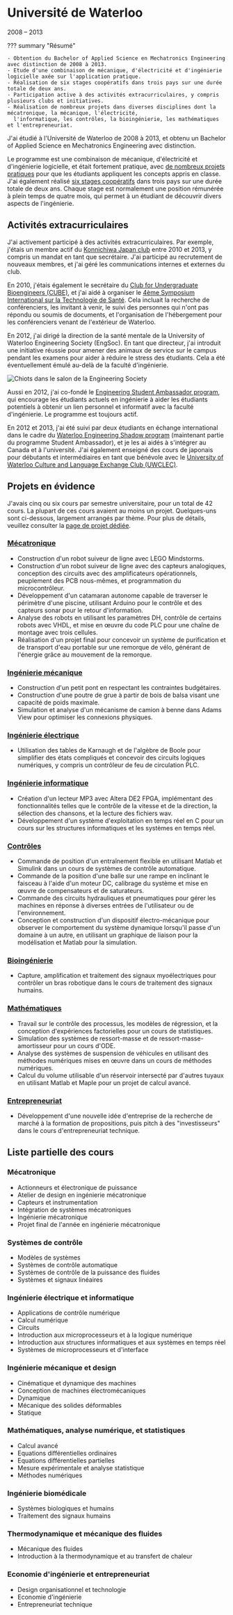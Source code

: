 # Université de Waterloo
2008 – 2013

??? summary "Résumé"

    - Obtention du Bachelor of Applied Science en Mechatronics Engineering avec distinction de 2008 à 2013.
    - Etude d'une combinaison de mécanique, d'électricité et d'ingénierie logicielle axée sur l'application pratique.
    - Réalisation de six stages coopératifs dans trois pays sur une durée totale de deux ans.
    - Participation active à des activités extracurriculaires, y compris plusieurs clubs et initiatives.
    - Réalisation de nombreux projets dans diverses disciplines dont la mécatronique, la mécanique, l'électricité,
      l'informatique, les contrôles, la bioingénierie, les mathématiques et l'entrepreneuriat.

J'ai étudié à l'Université de Waterloo de 2008 à 2013,
et obtenu un Bachelor of Applied Science en Mechatronics Engineering avec distinction.

Le programme est une combinaison de mécanique, d'électricité et d'ingénierie logicielle,
et était fortement pratique, avec [de nombreux projets pratiques](#projets) pour que les étudiants appliquent les concepts appris en classe.
J'ai également réalisé [six stages coopératifs](../work_experience/coop.md)
dans trois pays sur une durée totale de deux ans.
Chaque stage est normalement une position rémunérée à plein temps de quatre mois,
qui permet à un étudiant de découvrir divers aspects de l'ingénierie.

## Activités extracurriculaires
J'ai activement participé à des activités extracurriculaires.
Par exemple, j'étais un membre actif du [Konnichiwa Japan club](https://www.uwkonja.com/about.html) entre 2010 et 2013,
y compris un mandat en tant que secrétaire.
J'ai participé au recrutement de nouveaux membres, et j'ai géré les communications internes et externes du club.

En 2010, j'étais également le secrétaire du [Club for Undergraduate Bioengineers (CUBE)](http://cube.uwaterloo.ca/index.php),
et j'ai aidé à organiser le [4ème Symposium International sur la Technologie de Santé](http://cube.uwaterloo.ca/Symposium%202010%20web%20site/symp%202010.htm).
Cela incluait la recherche de conférenciers, les invitant à venir, le suivi des personnes qui n'ont pas répondu ou soumis de documents,
et l'organisation de l'hébergement pour les conférenciers venant de l'extérieur de Waterloo.

En 2012, j'ai dirigé la direction de la santé mentale de la University of Waterloo Engineering Society (EngSoc).
En tant que directeur, j'ai introduit une initiative réussie pour amener des animaux de service sur le campus pendant les examens pour aider à réduire le stress des étudiants.
Cela a été éventuellement émulé au-delà de la faculté d'ingénierie.

![Chiots dans le salon de la Engineering Society](../../assets/images/puppies_in_poets_invite.png)

Aussi en 2012, j'ai co-fondé le [Engineering Student Ambassador program](https://uwaterloo.ca/engineering-student-ambassadors/),
qui encourage les étudiants actuels en ingénierie à aider les étudiants potentiels à obtenir un lien personnel et informatif avec la faculté d'ingénierie.
Le programme est toujours actif.

En 2012 et 2013, j'ai été suivi par deux étudiants en échange international dans le cadre du [Waterloo Engineering Shadow program](https://uwaterloo.ca/engineering-student-ambassadors/shadow-program)
(maintenant partie du programme Student Ambassador), et je les ai aidés à s'intégrer au Canada et à l'université.
J'ai également enseigné des cours de japonais pour débutants et intermédiaires en tant que bénévole
avec le [University of Waterloo Culture and Language Exchange Club (UWCLEC)](https://uwclec.webs.com/).

## Projets en évidence
J'avais cinq ou six cours par semestre universitaire, pour un total de 42 cours. La plupart de ces cours avaient au moins un projet.
Quelques-uns sont ci-dessous, largement arrangés par thème. Pour plus de détails, veuillez consulter la [page de projet dédiée](../projects/undergrad.md).

### [Mécatronique](../projects/undergrad.md#mecatronique)
- Construction d'un robot suiveur de ligne avec LEGO Mindstorms.
- Construction d'un robot suiveur de ligne avec des capteurs analogiques, conception des circuits avec des amplificateurs opérationnels, peuplement des PCB nous-mêmes, et programmation du microcontrôleur.
- Développement d'un catamaran autonome capable de traverser le périmètre d'une piscine, utilisant Arduino pour le contrôle et des capteurs sonar pour le retour d'information.
- Analyse des robots en utilisant les paramètres DH, contrôle de certains robots avec VHDL, et mise en œuvre du code PLC pour une chaîne de montage avec trois cellules.
- Réalisation d'un projet final pour concevoir un système de purification et de transport d'eau portable sur une remorque de vélo,
  générant de l'énergie grâce au mouvement de la remorque.

### [Ingénierie mécanique](../projects/undergrad.md#ingenierie-mecanique)
- Construction d'un petit pont en respectant les contraintes budgétaires.
- Construction d'une poutre de grue à partir de bois de balsa visant une capacité de poids maximale.
- Simulation et analyse d'un mécanisme de camion à benne dans Adams View pour optimiser les connexions physiques.

### [Ingénierie électrique](../projects/undergrad.md#ingenierie-electrique)
- Utilisation des tables de Karnaugh et de l'algèbre de Boole pour simplifier des états compliqués et concevoir des circuits logiques numériques, y compris un contrôleur de feu de circulation PLC.

### [Ingénierie informatique](../projects/undergrad.md#ingenierie-informatique)
- Création d'un lecteur MP3 avec Altera DE2 FPGA, implémentant des fonctionnalités telles que le contrôle de la vitesse et de la direction, la sélection des chansons, et la lecture des fichiers wav.
- Développement d'un système d'exploitation en temps réel en C pour un cours sur les structures informatiques et les systèmes en temps réel.

### [Contrôles](../projects/undergrad.md#controles)
- Commande de position d'un entraînement flexible en utilisant Matlab et Simulink dans un cours de systèmes de contrôle automatique.
- Commande de la position d'une balle sur une rampe en inclinant le faisceau à l'aide d'un moteur DC,
  calibrage du système et mise en œuvre de compensateurs et de saturateurs.
- Commande des circuits hydrauliques et pneumatiques pour gérer les machines en réponse à diverses entrées de l'utilisateur ou de l'environnement.
- Conception et construction d'un dispositif électro-mécanique pour observer le comportement du système dynamique lorsqu'il passe d'un domaine à un autre,
  en utilisant un graphique de liaison pour la modélisation et Matlab pour la simulation.

### [Bioingénierie](../projects/undergrad.md#bioingenierie)
- Capture, amplification et traitement des signaux myoélectriques pour contrôler un bras robotique dans le cours de traitement des signaux humains.

### [Mathématiques](../projects/undergrad.md#mathematiques)
- Travail sur le contrôle des processus, les modèles de régression, et la conception d'expériences factorielles pour un cours de statistiques.
- Simulation des systèmes de ressort-masse et de ressort-masse-amortisseur pour un cours d'ODE.
- Analyse des systèmes de suspension de véhicules en utilisant des méthodes numériques mises en œuvre dans un cours de méthodes numériques.
- Calcul du volume utilisable d'un réservoir intersecté par d'autres tuyaux en utilisant Matlab et Maple pour un projet de calcul avancé.

### [Entrepreneuriat](../projects/undergrad.md#entrepreneuriat)
- Développement d'une nouvelle idée d'entreprise de la recherche de marché à la formation de propositions,
  puis pitch à des "investisseurs" dans le cours d'entrepreneuriat technique.

## Liste partielle des cours
### Mécatronique
- Actionneurs et électronique de puissance
- Atelier de design en ingénierie mécatronique
- Capteurs et instrumentation
- Intégration de systèmes mécatroniques
- Ingénierie mécatronique
- Projet final de l'année en ingénierie mécatronique

### Systèmes de contrôle
- Modèles de systèmes
- Systèmes de contrôle automatique
- Systèmes de contrôle de la puissance des fluides
- Systèmes et signaux linéaires

### Ingénierie électrique et informatique
- Applications de contrôle numérique
- Calcul numérique
- Circuits
- Introduction aux microprocesseurs et à la logique numérique
- Introduction aux structures informatiques et aux systèmes en temps réel
- Systèmes de microprocesseurs et d'interface

### Ingénierie mécanique et design
- Cinématique et dynamique des machines
- Conception de machines électromécaniques
- Dynamique
- Mécanique des solides déformables
- Statique

### Mathématiques, analyse numérique, et statistiques
- Calcul avancé
- Equations différentielles ordinaires
- Equations différentielles partielles
- Mesure expérimentale et analyse statistique
- Méthodes numériques

### Ingénierie biomédicale
- Systèmes biologiques et humains
- Traitement des signaux humains

### Thermodynamique et mécanique des fluides
- Mécanique des fluides
- Introduction à la thermodynamique et au transfert de chaleur

### Economie d'ingénierie et entrepreneuriat
- Design organisationnel et technologie
- Economie d'ingénierie
- Entrepreneuriat technique
